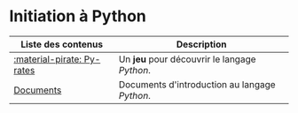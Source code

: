 # Initiation à Python

| Liste des contenus                              | Description                         |
| ----------------------------------------------- | ----------------------------------- |
| [:material-pirate: Py-rates](https://py-rates.org/) | Un **jeu** pour découvrir le langage *Python*. |
| [Documents](documents.md) | Documents d'introduction au langage *Python*. |